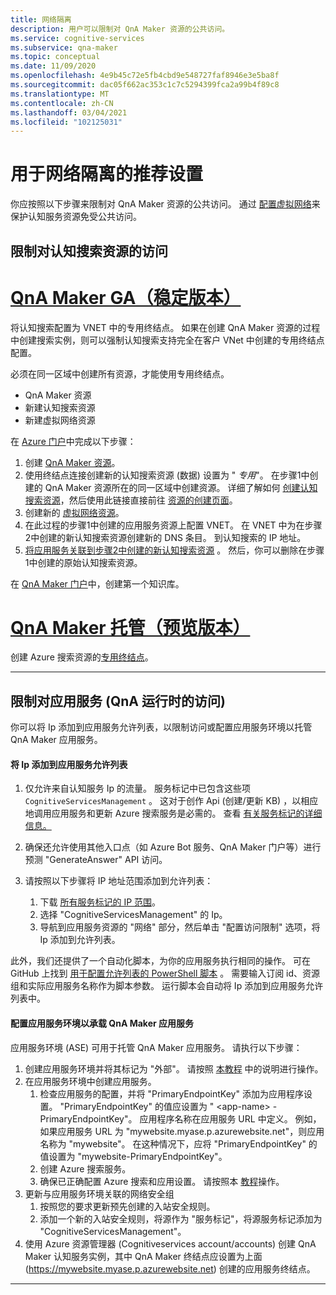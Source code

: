```yaml
---
title: 网络隔离
description: 用户可以限制对 QnA Maker 资源的公共访问。
ms.service: cognitive-services
ms.subservice: qna-maker
ms.topic: conceptual
ms.date: 11/09/2020
ms.openlocfilehash: 4e9b45c72e5fb4cbd9e548727faf8946e3e5ba8f
ms.sourcegitcommit: dac05f662ac353c1c7c5294399fca2a99b4f89c8
ms.translationtype: MT
ms.contentlocale: zh-CN
ms.lasthandoff: 03/04/2021
ms.locfileid: "102125031"
---
```

# <a name="recommended-settings-for-network-isolation"></a>用于网络隔离的推荐设置

你应按照以下步骤来限制对 QnA Maker 资源的公共访问。 通过 [配置虚拟网络](../../cognitive-services-virtual-networks.md?tabs=portal)来保护认知服务资源免受公共访问。

## <a name="restrict-access-to-cognitive-search-resource"></a>限制对认知搜索资源的访问

# <a name="qna-maker-ga-stable-release"></a>[QnA Maker GA（稳定版本）](#tab/v1)

将认知搜索配置为 VNET 中的专用终结点。 如果在创建 QnA Maker 资源的过程中创建搜索实例，则可以强制认知搜索支持完全在客户 VNet 中创建的专用终结点配置。

必须在同一区域中创建所有资源，才能使用专用终结点。

* QnA Maker 资源
* 新建认知搜索资源
* 新建虚拟网络资源

在 [Azure 门户](https://portal.azure.com)中完成以下步骤：

1. 创建 [QnA Maker 资源](https://ms.portal.azure.com/#create/Microsoft.CognitiveServicesQnAMaker)。
2. 使用终结点连接创建新的认知搜索资源 (数据) 设置为 " _专用_"。 在步骤1中创建的 QnA Maker 资源所在的同一区域中创建资源。 详细了解如何 [创建认知搜索资源](../../../search/search-create-service-portal.md)，然后使用此链接直接前往 [资源的创建页面](https://ms.portal.azure.com/#create/Microsoft.Search)。
3. 创建新的 [虚拟网络资源](https://ms.portal.azure.com/#create/Microsoft.VirtualNetwork-ARM)。
4. 在此过程的步骤1中创建的应用服务资源上配置 VNET。 在 VNET 中为在步骤2中创建的新认知搜索资源创建新的 DNS 条目。 到认知搜索的 IP 地址。
5. [将应用服务关联到步骤2中创建的新认知搜索资源](../how-to/set-up-qnamaker-service-azure.md) 。 然后，你可以删除在步骤1中创建的原始认知搜索资源。
    
在 [QnA Maker 门户](https://www.qnamaker.ai/)中，创建第一个知识库。

#  <a name="qna-maker-managed-preview-release"></a>[QnA Maker 托管（预览版本）](#tab/v2)

创建 Azure 搜索资源的[专用终结点](../reference-private-endpoint.md)。

---

## <a name="restrict-access-to-app-service-qna-runtime"></a>限制对应用服务 (QnA 运行时的访问) 

你可以将 Ip 添加到应用服务允许列表，以限制访问或配置应用服务环境以托管 QnA Maker 应用服务。

#### <a name="add-ips-to-app-service-allowlist"></a>将 Ip 添加到应用服务允许列表

1. 仅允许来自认知服务 Ip 的流量。 服务标记中已包含这些项 `CognitiveServicesManagement` 。 这对于创作 Api (创建/更新 KB) ，以相应地调用应用服务和更新 Azure 搜索服务是必需的。 查看 [有关服务标记的详细信息。](../../../virtual-network/service-tags-overview.md)
2. 确保还允许使用其他入口点（如 Azure Bot 服务、QnA Maker 门户等）进行预测 "GenerateAnswer" API 访问。
3. 请按照以下步骤将 IP 地址范围添加到允许列表：

   1. 下载 [所有服务标记的 IP 范围](https://www.microsoft.com/download/details.aspx?id=56519)。
   2. 选择 "CognitiveServicesManagement" 的 Ip。
   3. 导航到应用服务资源的 "网络" 部分，然后单击 "配置访问限制" 选项，将 Ip 添加到允许列表。

此外，我们还提供了一个自动化脚本，为你的应用服务执行相同的操作。 可在 GitHub 上找到 [用于配置允许列表的 PowerShell 脚本](https://github.com/pchoudhari/QnAMakerBackupRestore/blob/master/AddRestrictedIPAzureAppService.ps1) 。 需要输入订阅 id、资源组和实际应用服务名称作为脚本参数。 运行脚本会自动将 Ip 添加到应用服务允许列表中。

#### <a name="configure-app-service-environment-to-host-qna-maker-app-service"></a>配置应用服务环境以承载 QnA Maker 应用服务
    
应用服务环境 (ASE) 可用于托管 QnA Maker 应用服务。 请执行以下步骤：

1. 创建应用服务环境并将其标记为 "外部"。 请按照 [本教程](../../../app-service/environment/create-external-ase.md) 中的说明进行操作。
2.  在应用服务环境中创建应用服务。
    1. 检查应用服务的配置，并将 "PrimaryEndpointKey" 添加为应用程序设置。 "PrimaryEndpointKey" 的值应设置为 " \<app-name\> -PrimaryEndpointKey"。 应用程序名称在应用服务 URL 中定义。 例如，如果应用服务 URL 为 "mywebsite.myase.p.azurewebsite.net"，则应用名称为 "mywebsite"。 在这种情况下，应将 "PrimaryEndpointKey" 的值设置为 "mywebsite-PrimaryEndpointKey"。
    2. 创建 Azure 搜索服务。
    3. 确保已正确配置 Azure 搜索和应用设置。 
          请按照本 [教程](../reference-app-service.md?tabs=v1#app-service)操作。
3.  更新与应用服务环境关联的网络安全组
    1. 按照您的要求更新预先创建的入站安全规则。
    2. 添加一个新的入站安全规则，将源作为 "服务标记"，将源服务标记添加为 "CognitiveServicesManagement"。
4.  使用 Azure 资源管理器 (Cognitiveservices account/accounts) 创建 QnA Maker 认知服务实例，其中 QnA Maker 终结点应设置为上面 (https://mywebsite.myase.p.azurewebsite.net) 创建的应用服务终结点。
    
---
